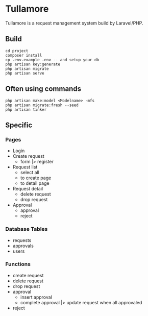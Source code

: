 # Tullamore
Tullamore is a request management system build by Laravel/PHP.


## Build
```
cd project
composer install
cp .env.example .env -- and setup your db
php artisan key:generate
php artisan migrate
php artisan serve
```

## Often using commands
```
php artisan make:model <Modelname> -mfs
php artisan migrate:fresh --seed
php artisan tinker
```


## Specific

### Pages
- Login
- Create request
  - form |> register
- Request list
  - select all
  - to create page
  - to detail page
- Request detail
  - delete request
  - drop request
- Approval
  - approval
  - reject

### Database Tables
- requests
- approvals
- users

### Functions
- create request
- delete request
- drop request
- approval
  - insert approval 
  - complete approval |> update request when all approvaled
- reject
